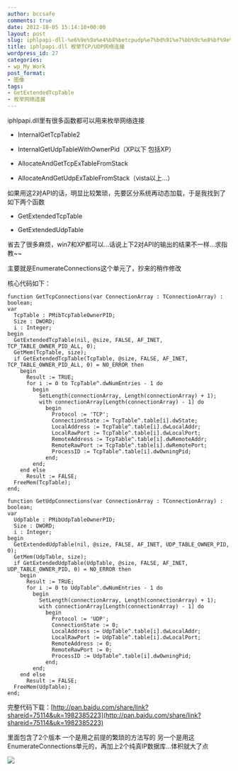 ```yaml
---
author: bccsafe
comments: true
date: 2012-10-05 15:14:18+00:00
layout: post
slug: iphlpapi-dll-%e6%9e%9a%e4%b8%betcpudp%e7%bd%91%e7%bb%9c%e8%bf%9e%e6%8e%a5
title: iphlpapi.dll 枚举TCP/UDP网络连接
wordpress_id: 27
categories:
- wp_My Work
post_format:
- 图像
tags:
- GetExtendedTcpTable
- 枚举网络连接
---
```


iphlpapi.dll里有很多函数都可以用来枚举网络连接

* InternalGetTcpTable2

* InternalGetUdpTableWithOwnerPid（XP以下 包括XP）

* AllocateAndGetTcpExTableFromStack

* AllocateAndGetUdpExTableFromStack（vista以上...）

如果用这2对API的话，明显比较繁琐，先要区分系统再动态加载，于是我找到了如下两个函数

* GetExtendedTcpTable

* GetExtendedUdpTable


省去了很多麻烦，win7和XP都可以...话说上下2对API的输出的结果不一样...求指教~~ 

主要就是EnumerateConnections这个单元了，抄来的稍作修改

核心代码如下：

``` delphi
function GetTcpConnections(var ConnectionArray : TConnectionArray) : boolean; 
var 
  TcpTable : PMibTcpTableOwnerPID; 
  Size : DWORD; 
  i : Integer; 
begin 
  GetExtendedTcpTable(nil, @size, FALSE, AF_INET, TCP_TABLE_OWNER_PID_ALL, 0); 
  GetMem(TcpTable, size); 
  if GetExtendedTcpTable(TcpTable, @size, FALSE, AF_INET, TCP_TABLE_OWNER_PID_ALL, 0) = NO_ERROR then 
    begin 
      Result := TRUE; 
      for i := 0 to TcpTable^.dwNumEntries - 1 do 
        begin 
          SetLength(connectionArray, Length(connectionArray) + 1); 
          with connectionArray[Length(connectionArray) - 1] do 
            begin 
              Protocol := 'TCP';
              ConnectionState := TcpTable^.table[i].dwState; 
              LocalAddress := TcpTable^.table[i].dwLocalAddr; 
              LocalRawPort := TcpTable^.table[i].dwLocalPort; 
              RemoteAddress := TcpTable^.table[i].dwRemoteAddr; 
              RemoteRawPort := TcpTable^.table[i].dwRemotePort; 
              ProcessID := TcpTable^.table[i].dwOwningPid; 
            end; 
        end; 
    end else 
      Result := FALSE; 
  FreeMem(TcpTable); 
end; 

function GetUdpConnections(var ConnectionArray : TConnectionArray) : boolean; 
var 
  UdpTable : PMibUdpTableOwnerPID; 
  Size : DWORD; 
  i : Integer; 
begin 
  GetExtendedUdpTable(nil, @size, FALSE, AF_INET, UDP_TABLE_OWNER_PID, 0); 
  GetMem(UdpTable, size); 
  if GetExtendedUdpTable(UdpTable, @size, FALSE, AF_INET, UDP_TABLE_OWNER_PID, 0) = NO_ERROR then 
    begin 
      Result := TRUE; 
      for i := 0 to UdpTable^.dwNumEntries - 1 do 
        begin 
          SetLength(connectionArray, Length(connectionArray) + 1); 
          with connectionArray[Length(connectionArray) - 1] do 
            begin 
              Protocol := 'UDP';
              ConnectionState := 0; 
              LocalAddress := UdpTable^.table[i].dwLocalAddr; 
              LocalRawPort := UdpTable^.table[i].dwLocalPort; 
              RemoteAddress := 0; 
              RemoteRawPort := 0; 
              ProcessID := UdpTable^.table[i].dwOwningPid; 
            end; 
        end; 
    end else 
      Result := FALSE; 
  FreeMem(UdpTable); 
end;
```



完整代码下载：[http://pan.baidu.com/share/link?shareid=75114&uk=1982385223](http://pan.baidu.com/share/link?shareid=75114&uk=1982385223)

里面包含了2个版本 一个是用之前提的繁琐的方法写的 另一个是用这EnumerateConnections单元的，再加上2个纯真IP数据库...体积就大了点


[![](../../../../../public/Image/2012/10/未命名-1024x520.jpg)](../../../../../public/Image/2012/10/未命名.jpg)
